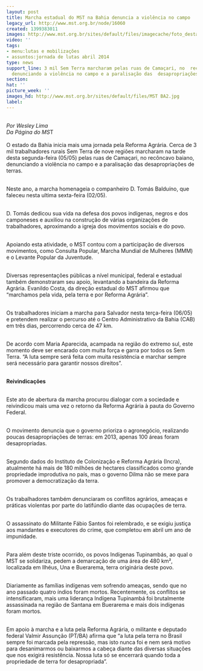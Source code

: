```yaml
---
layout: post
title: Marcha estadual do MST na Bahia denuncia a violência no campo
legacy_url: http://www.mst.org.br/node/16060
created: 1399383011
images: http://www.mst.org.br/sites/default/files/imagecache/foto_destaque/MST BA2.jpg
video: ''
tags:
- menu:lutas e mobilizações
- assuntos:jornada de lutas abril 2014
type: news
support_line: 3 mil Sem Terra marcharam pelas ruas de Camaçari, no  recôncavo baiano,
  denunciando a violência no campo e a paralisação das  desapropriações de terras.
section: 
hat: ''
picture_week: ''
images_hd: http://www.mst.org.br/sites/default/files/MST BA2.jpg
label: 
---
```

<p><br><em>Por Wesley Lima<br>Da Página do MS</em>T<br><br>O&nbsp;estado da Bahia inicia mais uma jornada pela Reforma Agrária. Cerca de 3 mil trabalhadores rurais Sem Terra de nove regiões marcharam na tarde desta segunda-feira (05/05) pelas ruas de Camaçari, no recôncavo baiano, denunciando a violência no campo e a paralisação das desapropriações de terras.</p><p><br>Neste ano, a marcha homenageia o companheiro D. Tomás Balduíno, que faleceu nesta ultima sexta-feira (02/05).</p><p><br>D. Tomás dedicou sua vida na defesa dos povos indígenas, negros e dos camponeses e auxiliou na construção de várias organizações de trabalhadores, aproximando a igreja dos movimentos sociais e do povo.</p><p><br>Apoiando esta atividade, o MST contou com a participação de diversos movimentos, como Consulta Popular, Marcha Mundial de Mulheres (MMM) e o Levante Popular da Juventude.</p><p><br>Diversas representações públicas a nível municipal, federal e estadual também demonstraram seu apoio, levantando a bandeira da Reforma Agrária. Evanildo Costa, da direção estadual do MST afirmou que “marchamos pela vida, pela terra e por Reforma Agrária”.</p><p><br>Os trabalhadores iniciam a marcha para Salvador nesta terça-feira (06/05) e pretendem realizar o percurso até o Centro Administrativo da Bahia (CAB) em três dias, percorrendo cerca de 47 km.</p><p><br>De acordo com Maria Aparecida, acampada na região do extremo sul, este momento deve ser encarado com muita força e garra por todos os Sem Terra. “A luta sempre será feita com muita resistência e marchar sempre será necessário para garantir nossos direitos”.</p><p><strong><br>Reivindicações</strong></p><p><br>Este ato de abertura da marcha procurou dialogar com a sociedade e reivindicou mais uma vez o retorno da Reforma Agrária à pauta do Governo Federal.</p><p><br>O movimento denuncia que o governo prioriza o agronegócio, realizando poucas desapropriações de terras: em 2013, apenas 100 áreas foram desapropriadas.</p><p><br>Segundo dados do Instituto de Colonização e Reforma Agrária (Incra), atualmente há mais de 180 milhões de hectares classificados como grande propriedade improdutiva no país, mas o governo Dilma não se mexe para promover a democratização da terra.</p><p><br>Os trabalhadores também denunciaram os conflitos agrários, ameaças e práticas violentas por parte do latifúndio diante das ocupações de terra.</p><p><br>O&nbsp;assassinato do Militante Fábio Santos foi relembrado, e se exigiu justiça aos mandantes e executores do crime, que completou em abril um ano de impunidade.</p><p><br>Para além deste triste ocorrido, os povos Indígenas Tupinambás, ao qual o MST se solidariza, pedem a demarcação de uma área de 480 km², localizada em Ilhéus, Una e Buerarema, terra originária deste povo.</p><p><br>Diariamente as famílias indígenas vem sofrendo ameaças, sendo que no ano passado quatro índios foram mortos. Recentemente, os conflitos se intensificaram, mais uma liderança Indígena Tupinambá foi brutalmente assassinada na região de Santana em Buerarema e mais dois indígenas foram mortos.</p><p><br>Em apoio à marcha e a luta pela Reforma Agrária, o militante e deputado federal Valmir Assunção (PT/BA) afirma que “a luta pela terra no Brasil sempre foi marcada pela repressão, mas isto nunca foi e nem será motivo para desanimarmos ou baixarmos a cabeça diante das diversas situações que nos exigirá resistência. Nossa luta só se encerrará quando toda a propriedade de terra for desapropriada”.</p>
